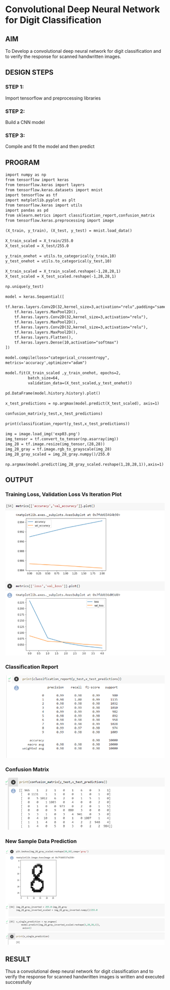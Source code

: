# Convolutional Deep Neural Network for Digit Classification

## AIM

To Develop a convolutional deep neural network for digit classification and to verify the response for scanned handwritten images.

## DESIGN STEPS

### STEP 1:
Import tensorflow and preprocessing libraries

### STEP 2:
Build a CNN model

### STEP 3:
Compile and fit the model and then predict

## PROGRAM
```
import numpy as np
from tensorflow import keras
from tensorflow.keras import layers
from tensorflow.keras.datasets import mnist
import tensorflow as tf
import matplotlib.pyplot as plt
from tensorflow.keras import utils
import pandas as pd
from sklearn.metrics import classification_report,confusion_matrix
from tensorflow.keras.preprocessing import image

(X_train, y_train), (X_test, y_test) = mnist.load_data()

X_train_scaled = X_train/255.0
X_test_scaled = X_test/255.0

y_train_onehot = utils.to_categorical(y_train,10)
y_test_onehot = utils.to_categorical(y_test,10)

X_train_scaled = X_train_scaled.reshape(-1,28,28,1)
X_test_scaled = X_test_scaled.reshape(-1,28,28,1)

np.unique(y_test)

model = keras.Sequential([
    tf.keras.layers.Conv2D(32,kernel_size=3,activation="relu",padding="same"),
    tf.keras.layers.MaxPool2D(),
    tf.keras.layers.Conv2D(32,kernel_size=3,activation="relu"),
    tf.keras.layers.MaxPool2D(),
    tf.keras.layers.Conv2D(32,kernel_size=3,activation="relu"),
    tf.keras.layers.MaxPool2D(),
    tf.keras.layers.Flatten(),
    tf.keras.layers.Dense(10,activation="softmax")
])

model.compile(loss="categorical_crossentropy", metrics='accuracy',optimizer="adam")

model.fit(X_train_scaled ,y_train_onehot, epochs=2,
          batch_size=64, 
          validation_data=(X_test_scaled,y_test_onehot))

pd.DataFrame(model.history.history).plot()

x_test_predictions = np.argmax(model.predict(X_test_scaled), axis=1)

confusion_matrix(y_test,x_test_predictions)

print(classification_report(y_test,x_test_predictions))

img = image.load_img('exp03.png')
img_tensor = tf.convert_to_tensor(np.asarray(img))
img_28 = tf.image.resize(img_tensor,(28,28))
img_28_gray = tf.image.rgb_to_grayscale(img_28)
img_28_gray_scaled = img_28_gray.numpy()/255.0

np.argmax(model.predict(img_28_gray_scaled.reshape(1,28,28,1)),axis=1)
```

## OUTPUT

### Training Loss, Validation Loss Vs Iteration Plot

![image](output1.png)

### Classification Report

![image](o4.png)

### Confusion Matrix
![image](o3.png)

### New Sample Data Prediction

![image](output2.png)

## RESULT
Thus a convolutional deep neural network for digit classification and to verify the response for scanned handwritten images is written and executed successfully
